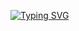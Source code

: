 <a href="https://git.io/typing-svg" style='text-align: center;'><img src="https://readme-typing-svg.herokuapp.com?font=Fira+Code&weight=600&size=24&duration=3000&pause=1000&color=F7C92E&center=true&multiline=true&width=605&height=100&lines=Hi+there%2C+my+name+is+Mihail;I+did+this+project+on+practice+in+college;%E2%86%93++%E2%86%93++%E2%86%93" alt="Typing SVG" /></a>
